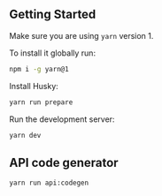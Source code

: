 ## Getting Started

Make sure you are using `yarn` version 1.

To install it globally run:

```bash
npm i -g yarn@1
```

Install Husky:

```bash
yarn run prepare
```

Run the development server:

```bash
yarn dev
```

## API code generator

```bash
yarn run api:codegen
```
